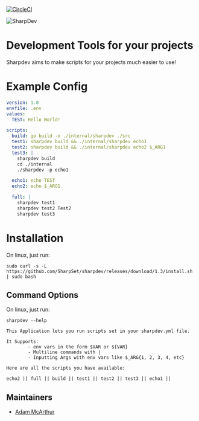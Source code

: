 [![CircleCI](https://circleci.com/gh/SharpSet/sharpdev.svg?style=svg)](https://circleci.com/gh/SharpSet/sharpdev)

![SharpDev](https://files.mcaq.me/039xk.png)
# Development Tools for your projects

Sharpdev aims to make scripts for your projects much easier to use!

# Example Config
```yml
version: 1.0
envfile: .env
values:
  TEST: Hello World!

scripts:
  build: go build -o ./internal/sharpdev ./src
  test1: sharpdev build && ./internal/sharpdev echo1
  test2: sharpdev build && ./internal/sharpdev echo2 $_ARG1
  test3: |
    sharpdev build
    cd ./internal
    ./sharpdev -p echo1

  echo1: echo TEST
  echo2: echo $_ARG1

  full: |
    sharpdev test1
    sharpdev test2 Test2
    sharpdev test3
```

# Installation
On linux, just run:
```console
sudo curl -s -L https://github.com/SharpSet/sharpdev/releases/download/1.3/install.sh | sudo bash
```

## Command Options

On linux, just run:
```console
sharpdev --help

This Application lets you run scripts set in your sharpdev.yml file.

It Supports:
        - env vars in the form $VAR or ${VAR}
        - Multiline commands with |
        - Inputting Args with env vars like $_ARG{1, 2, 3, 4, etc}

Here are all the scripts you have available:

echo2 || full || build || test1 || test2 || test3 || echo1 ||
```

## Maintainers

- [Adam McArthur](https://adam.mcaq.me)
